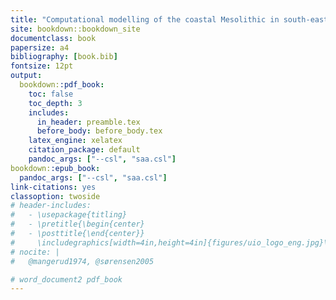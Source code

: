 ```yaml
--- 
title: "Computational modelling of the coastal Mesolithic in south-eastern Norway"
site: bookdown::bookdown_site
documentclass: book
papersize: a4
bibliography: [book.bib]
fontsize: 12pt
output:
  bookdown::pdf_book: 
    toc: false
    toc_depth: 3
    includes:
      in_header: preamble.tex
      before_body: before_body.tex
    latex_engine: xelatex
    citation_package: default
    pandoc_args: ["--csl", "saa.csl"]
bookdown::epub_book:
  pandoc_args: ["--csl", "saa.csl"]
link-citations: yes
classoption: twoside
# header-includes:
#   - \usepackage{titling}
#   - \pretitle{\begin{center}
#   - \posttitle{\end{center}}
#     \includegraphics[width=4in,height=4in]{figures/uio_logo_eng.jpg}\LARGE\\}
# nocite: | 
#   @mangerud1974, @sørensen2005

# word_document2 pdf_book
---
```

